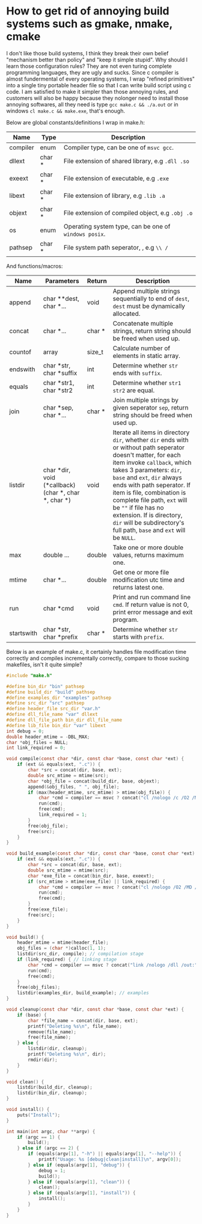 # How to get rid of annoying build systems such as gmake, nmake, cmake

I don't like those build systems, I think they break their own belief "mechanism better than policy" and "keep it simple stupid". Why should I learn those configuration rules? They are not even turing complete programming languages, they are ugly and sucks. Since c compiler is almost fundermental of every operating systems, I wrap "refined primitives" into a single tiny portable header file so that I can write build script using c code. I am satisfied to make it simpler than those annoying rules, and customers will also be happy because they nolonger need to install those annoying softwares, all they need is type `gcc make.c && ./a.out` or in windows `cl make.c && make.exe`, that's enough.

Below are global constants/definitions I wrap in make.h:

|Name|Type|Description|
|-|-|-|
|compiler|enum|Compiler type, can be one of `msvc gcc`.|
|dllext|char *|File extension of shared library, e.g `.dll .so`|
|exeext|char *|File extension of executable, e.g `.exe`|
|libext|char *|File extension of library, e.g `.lib .a`|
|objext|char *|File extension of compiled object, e.g `.obj .o`|
|os|enum|Operating system type, can be one of `windows posix`.|
|pathsep|char *|File system path seperator, , e.g `\\ /`|

And functions/macros:

|Name|Parameters|Return|Description|
|-|-|-|-|
|append|char **dest, char *...|void|Append multiple strings sequentially to end of `dest`, `dest` must be dynamically allocated.|
|concat|char *...|char *|Concatenate multiple strings, return string should be freed when used up.|
|countof|array|size_t|Calculate number of elements in static array.|
|endswith|char *str, char *suffix|int|Determine whether `str` ends with `suffix`.|
|equals|char *str1, char *str2|int|Determine whether `str1 str2` are equal.|
|join|char *sep, char *...|char *|Join multiple strings by given seperator `sep`, return string should be freed when used up.|
|listdir|char *dir, void (*callback)(char *, char *, char *)|void|Iterate all items in directory `dir`, whether `dir` ends with or without path seperator doesn't matter, for each item invoke `callback`, which takes 3 parameters: `dir`, `base` and `ext`, `dir` always ends with path seperator. If item is file, combination is complete file path, `ext` will be `""` if file has no extension. If is directory, `dir` will be subdirectory's full path, `base` and `ext` will be `NULL`.|
|max|double ...|double|Take one or more double values, returns maximum one.|
|mtime|char *...|double|Get one or more file modification utc time and returns latest one.|
|run|char *cmd|void|Print and run command line `cmd`. If return value is not 0, print error message and exit program.|
|startswith|char *str, char *prefix|char *|Determine whether `str` starts with `prefix`.|

Below is an example of make.c, it certainly handles file modification time correctly and compiles incrementally correctly, compare to those sucking makefiles, isn't it quite simple?

```c
#include "make.h"

#define bin_dir "bin" pathsep
#define build_dir "build" pathsep
#define examples_dir "examples" pathsep
#define src_dir "src" pathsep
#define header_file src_dir "var.h"
#define dll_file_name "var" dllext
#define dll_file_path bin_dir dll_file_name
#define lib_file bin_dir "var" libext
int debug = 0;
double header_mtime = -DBL_MAX;
char *obj_files = NULL;
int link_required = 0;

void compile(const char *dir, const char *base, const char *ext) {
    if (ext && equals(ext, ".c")) {
        char *src = concat(dir, base, ext);
        double src_mtime = mtime(src);
        char *obj_file = concat(build_dir, base, objext);
        append(&obj_files, " ", obj_file);
        if (max(header_mtime, src_mtime) > mtime(obj_file)) {
            char *cmd = compiler == msvc ? concat("cl /nologo /c /O2 /MD /Fo", obj_file, " ", src) : concat("gcc -c -O3 -Wall -o ", obj_file, " ", src);
            run(cmd);
            free(cmd);
            link_required = 1;
        }
        free(obj_file);
        free(src);
    }
}

void build_example(const char *dir, const char *base, const char *ext) {
    if (ext && equals(ext, ".c")) {
        char *src = concat(dir, base, ext);
        double src_mtime = mtime(src);
        char *exe_file = concat(bin_dir, base, exeext);
        if (src_mtime > mtime(exe_file) || link_required) {
            char *cmd = compiler == msvc ? concat("cl /nologo /O2 /MD /Fe", exe_file, " ", src, " ", lib_file) : concat("gcc -O3 -Wall -s -Wl,--exclude-all-symbols -static -static-libgcc -o ", exe_file, " ", src, " -L", bin_dir, " -l:", dll_file_name);
            run(cmd);
            free(cmd);
        }
        free(exe_file);
        free(src);
    }
}

void build() {
    header_mtime = mtime(header_file);
    obj_files = (char *)calloc(1, 1);
    listdir(src_dir, compile); // compilation stage
    if (link_required) { // linking stage
        char *cmd = compiler == msvc ? concat("link /nologo /dll /out:", dll_file_path, obj_files) : concat("gcc -s -Wl,--exclude-all-symbols -fvisibility=hidden -fvisibility-inlines-hidden -static -static-libgcc -shared -o ", dll_file_path, obj_files);
        run(cmd);
        free(cmd);
    }
    free(obj_files);
    listdir(examples_dir, build_example); // examples
}

void cleanup(const char *dir, const char *base, const char *ext) {
    if (base) {
        char *file_name = concat(dir, base, ext);
        printf("Deleting %s\n", file_name);
        remove(file_name);
        free(file_name);
    } else {
        listdir(dir, cleanup);
        printf("Deleting %s\n", dir);
        rmdir(dir);
    }
}

void clean() {
    listdir(build_dir, cleanup);
    listdir(bin_dir, cleanup);
}

void install() {
    puts("Install");
}

int main(int argc, char **argv) {
    if (argc == 1) {
        build();
    } else if (argc == 2) {
        if (equals(argv[1], "-h") || equals(argv[1], "--help")) {
            printf("Usage: %s [debug|clean|install]\n", argv[0]);
        } else if (equals(argv[1], "debug")) {
            debug = 1;
            build();
        } else if (equals(argv[1], "clean")) {
            clean();
        } else if (equals(argv[1], "install")) {
            install();
        }
    }
}

```
